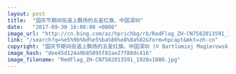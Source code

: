 ```yaml
---
layout: post
title:  "国庆节期间街道上飘扬的五星红旗，中国深圳"
date:   "2017-09-30 16:00:00 +0800"
image_url: "http://cn.bing.com/az/hprichbg/rb/RedFlag_ZH-CN7582013591_1920x1080.jpg"
link: "/search?q=%e5%9b%bd%e5%ba%86%e8%8a%82&form=hpcapt&mkt=zh-cn"
copyright: "国庆节期间街道上飘扬的五星红旗，中国深圳 (© Bartlomiej Magierowski/Alamy Stock Photo)"
image_hash: "dee45d124a9b85895f82ae27f80dc416"
image_filename: "RedFlag_ZH-CN7582013591_1920x1080.jpg"
---
```


